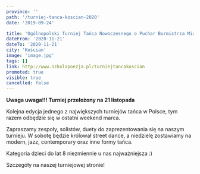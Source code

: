 ```yaml
---
province: ''
path: '/turniej-tanca-koscian-2020'
date: '2019-09-24'

title: 'Ogólnopolski Turniej Tańca Nowoczesnego o Puchar Burmistrza Miasta Kościan'
dateFrom: '2020-11-21'
dateTo: '2020-11-21'
city: 'Kościan'
image: 'image.jpg'
tags: []
link: http://www.szkolapoezja.pl/turniejtancakoscian
promoted: true
visible: true
cancelled: false
---
```

**Uwaga uwaga!!! Turniej przełożony na 21 listopada**

Kolejna edycja jednego z największych turniejów tańca w Polsce, tym razem odbędzie się w ostatni weekend marca. 

Zapraszamy zespoły, solistów, duety do zaprezentowania się na naszym turnieju. W sobotę będzie królował street dance,  a niedzielę zostawiamy na modern, jazz, contemporary oraz inne formy tańca. 

Kategoria dzieci do lat 8 niezmiennie u nas najważniejsza :)

Szczegóły na naszej turniejowej stronie!
